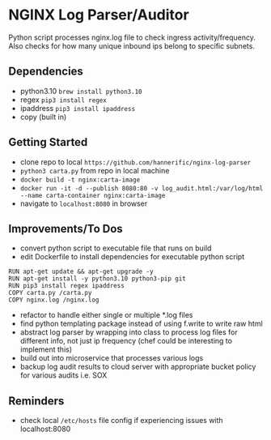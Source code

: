 # NGINX Log Parser/Auditor

Python script processes nginx.log file to check ingress activity/frequency. 
Also checks for how many unique inbound ips belong to specific subnets. 

## Dependencies
- python3.10 `brew install python3.10`
- regex `pip3 install regex`
- ipaddress `pip3 install ipaddress`
- copy (built in)

## Getting Started
- clone repo to local `https://github.com/hannerific/nginx-log-parser`
- `python3 carta.py` from repo in local machine
- `docker build -t nginx:carta-image`
- `docker run -it -d --publish 8080:80 -v log_audit.html:/var/log/html --name carta-container nginx:carta-image`
- navigate to `localhost:8080` in browser

## Improvements/To Dos
- convert python script to executable file that runs on build
- edit Dockerfile to install dependencies for executable python script
```
RUN apt-get update && apt-get upgrade -y 
RUN apt-get install -y python3.10 python3-pip git
RUN pip3 install regex ipaddress
COPY carta.py /carta.py
COPY nginx.log /nginx.log
```    
- refactor to handle either single or multiple *.log files
- find python templating package instead of using f.write to write raw html
- abstract log parser by wrapping into class to process log files for different info, not just ip frequency (chef could be interesting to implement this)
- build out into microservice that processes various logs 
- backup log audit results to cloud server with appropriate bucket policy for various audits i.e. SOX

## Reminders
- check local `/etc/hosts` file config if experiencing issues with localhost:8080 
